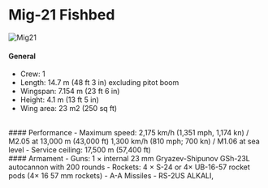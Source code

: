 # Mig-21 Fishbed

![Mig21](/OPBH-Brief/IMAGES/Mig21.PNG)

#### General
- Crew: 1
- Length: 14.7 m (48 ft 3 in) excluding pitot boom
- Wingspan: 7.154 m (23 ft 6 in)
- Height: 4.1 m (13 ft 5 in)
- Wing area: 23 m2 (250 sq ft)
<br>
#### Performance
- Maximum speed: 2,175 km/h (1,351 mph, 1,174 kn) / M2.05 at 13,000 m (43,000 ft)
1,300 km/h (810 mph; 700 kn) / M1.06 at sea level
- Service ceiling: 17,500 m (57,400 ft)
<br>
#### Armament
- Guns: 1 × internal 23 mm Gryazev-Shipunov GSh-23L autocannon with 200 rounds
- Rockets: 4 × S-24 or 4× UB-16-57 rocket pods (4× 16 57 mm rockets)
- A-A Missiles 
	- RS-2US ALKALI, 